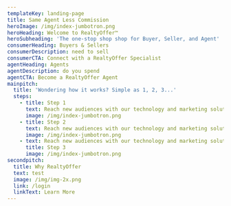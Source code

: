 ```yaml
---
templateKey: landing-page
title: Same Agent Less Commission
heroImage: /img/index-jumbotron.png
heroHeading: Welcome to RealtyOffer™
heroSubheading: 'The one-stop shop shop for Buyer, Seller, and Agent'
consumerHeading: Buyers & Sellers
consumerDescription: need to sell
consumerCTA: Connect with a RealtyOffer Specialist
agentHeading: Agents
agentDescription: do you spend
agentCTA: Become a RealtyOffer Agent
mainpitch:
  title: 'Wondering how it works? Simple as 1, 2, 3...'
  steps:
    - title: Step 1
      text: Reach new audiences with our technology and marketing solutions to drive
      image: /img/index-jumbotron.png
    - title: Step 2
      text: Reach new audiences with our technology and marketing solutions to drive
      image: /img/index-jumbotron.png
    - text: Reach new audiences with our technology and marketing solutions to drive
      title: Step 3
      image: /img/index-jumbotron.png
secondpitch:
  title: Why RealtyOffer
  text: test
  image: /img/img-2x.png
  link: /login
  linkText: Learn More
---
```

